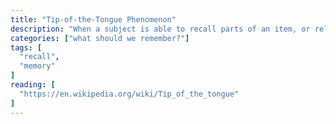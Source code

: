 ```yaml
---
title: "Tip-of-the-Tongue Phenomenon"
description: "When a subject is able to recall parts of an item, or related information, but is frustratingly unable to recall the whole item. This is thought to be an instance of ”blocking” where multiple similar memories are being recalled and interfere with each other."
categories: ["what should we remember?"]
tags: [
  "recall",
  "memory"
]
reading: [
  "https://en.wikipedia.org/wiki/Tip_of_the_tongue"
]
---
```


